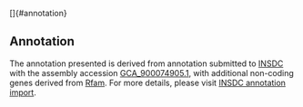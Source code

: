 []{#annotation}

Annotation
----------

The annotation presented is derived from annotation submitted to
[INSDC](http://www.insdc.org) with the assembly accession
[GCA\_900074905.1](http://www.ebi.ac.uk/ena/data/view/GCA_900074905.1),
with additional non-coding genes derived from
[Rfam](http://rfam.xfam.org/). For more details, please visit [INSDC
annotation
import](http://ensemblgenomes.org/info/data/insdc_annotation).
